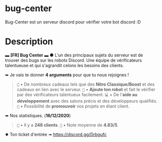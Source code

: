 # bug-center
Bug-Center est un serveur discord pour vérifier votre bot discord :D
# Description
▬ __**[FR] Bug Center**__ ▬
● L'un des principaux sujets du serveur est de trouver des bugs sur les robots Discord.
Une équipe de vérificateurs talentueuse et qui s'agrandit celons les besoins des clients.

➥ Je vais te donner **4 arguments** pour que tu nous rejoignes !
> `🎁` • De nombreux cadeaux tels que des **Nitro Classique/Boost** et des cadeaux en lien avec le serveur.
> `🤖` • **Ajoute ton robot** et fait le vérifier par des vérificateurs talentueux facilement.
> `💻` • De l'**aide au développement** avec des salons précis et des développeurs qualifiés.
> `📌` • Possibilité de **promouvoir** vos projets en étant client.

➥ Nos statistiques. (**16/12/2020**)
> `👤` • Il y a **248 clients**.
> `📘` • Note moyenne de **4.83/5**.

✸ Ton ticket d'entrée ➟ https://discord.gg/Drbgufc

